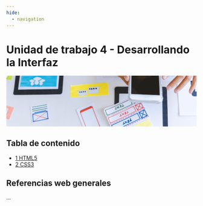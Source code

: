 ```yaml
---
hide:
  - navigation
---
```


# Unidad de trabajo 4 - Desarrollando la Interfaz

![](assets/referencias.jpg)

## Tabla de contenido

* [1 HTML5](ud4-1-HTML5.md)
* [2 CSS3](ud4-2-CSS3.md)

## Referencias web generales

...

